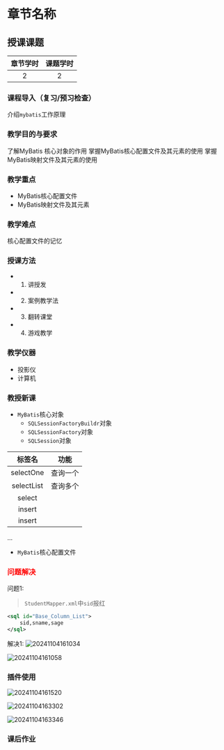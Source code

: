 # 章节名称

## 授课课题

|章节学时|课题学时|
|:--:|:--:|
|2|2|

### 课程导入（复习/预习检查）

介绍`mybatis`工作原理

### 教学目的与要求

了解MyBatis 核心对象的作用
掌握MyBatis核心配置文件及其元素的使用
掌握MyBatis映射文件及其元素的使用

### 教学重点
- MyBatis核心配置文件
- MyBatis映射文件及其元素
### 教学难点
核心配置文件的记忆
### 授课方法

- 1. 讲授发
- 2. 案例教学法
- 3. 翻转课堂
- 4. 游戏教学

### 教学仪器

* 投影仪
* 计算机

### 教授新课

- `MyBatis`核心对象
    - `SQLSessionFactoryBuildr`对象
    - `SQLSessionFactory`对象
    - `SQLSession`对象

|标签名|功能|
|:--:|:--:|
|selectOne|查询一个|
|selectList|查询多个|
|select||
|insert||
|insert||

...

> 

- `MyBatis`核心配置文件
<properties>
<setting>
<typeAliases>

### <font color="red">问题解决</font>
问题1:
> `StudentMapper.xml`中`sid`报红

``` xml
<sql id="Base_Column_List">
    sid,sname,sage
</sql>
```
解决1:
![20241104161034](http://media.codecore.cn/markdown/20241104161034.png)

![20241104161058](http://media.codecore.cn/markdown/20241104161058.png)

### 插件使用

![20241104161520](http://media.codecore.cn/markdown/20241104161520.png)

![20241104163302](http://media.codecore.cn/markdown/20241104163302.png)

![20241104163346](http://media.codecore.cn/markdown/20241104163346.png)


### 课后作业